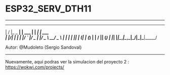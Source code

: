 # ESP32_SERV_DTH11

---------------------------------------------------------
 __  __           _       _      _        
|  \/  |_   _  __| | ___ | | ___| |_ ___  
| |\/| | | | |/ _` |/ _ \| |/ _ \ __/ _ \ 
| |  | | |_| | (_| | (_) | |  __/ || (_) |
|_|  |_|\__,_|\__,_|\___/|_|\___|\__\___/ 

Autor: @Mudoleto (Sergio Sandoval)

---------------------------------------------------------

Nuevamente, aqui podras ver la simulacion del proyecto 2 : https://wokwi.com/projects/
